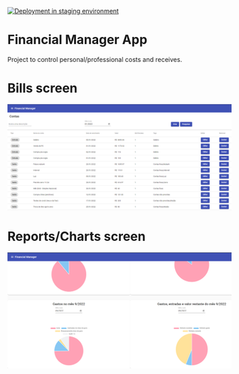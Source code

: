 [![Deployment in staging environment](https://github.com/BIEMAX/financial-manager-app/actions/workflows/deploy-staging-environment.yml/badge.svg?branch=develop)](https://github.com/BIEMAX/financial-manager-app/actions/workflows/deploy-staging-environment.yml)

# Financial Manager App

Project to control personal/professional costs and receives.

# Bills screen

![image](./docs//img/bills_screen.png)

# Reports/Charts screen

![imagem](./docs//img/reports_screen.png)
